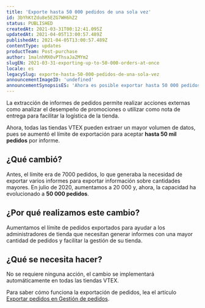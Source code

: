 ```yaml
---
title: 'Exporte hasta 50 000 pedidos de una sola vez'
id: 3bYhKtZdu8e5EZG7WH6hZ2
status: PUBLISHED
createdAt: 2021-03-31T00:12:41.095Z
updatedAt: 2021-04-05T13:00:57.489Z
publishedAt: 2021-04-05T13:00:57.489Z
contentType: updates
productTeam: Post-purchase
author: 1malnhMX0vPThsaJaZMYm2
slugEN: 2021-03-31-exporting-up-to-50-000-orders-at-once
locale: es
legacySlug: exporte-hasta-50-000-pedidos-de-una-sola-vez
announcementImageID: 'undefined'
announcementSynopsisES: 'Ahora es posible exportar hasta 50 000 pedidos de una sola vez en Gestión de Pedidos.'
---
```


La extracción de informes de pedidos permite realizar acciones externas como analizar el desempeño de promociones o utilizar como nota de entrega para facilitar la logística de la tienda.

Ahora, todas las tiendas VTEX pueden extraer un mayor volumen de datos, pues se aumentó el límite de exportación para aceptar __hasta 50 mil pedidos__ por informe.

## ¿Qué cambió?

Antes, el límite era de 7000 pedidos, lo que generaba la necesidad de exportar varios informes para exportar información sobre cantidades mayores. En julio de 2020, aumentamos a 20 000 y, ahora, la capacidad ha evolucionado a __50 000 pedidos__.

## ¿Por qué realizamos este cambio?

Aumentamos el límite de pedidos exportados para ayudar a los administradores de tienda que necesitan generar informes con una mayor cantidad de pedidos y facilitar la gestión de su tienda.

## ¿Qué se necesita hacer?

No se requiere ninguna acción, el cambio se implementará automáticamente en todas las tiendas VTEX.

Para saber cómo funciona la exportación de pedidos, lea el artículo [Exportar pedidos en Gestión de pedidos](/es/tutorial/exportacion-de-pedidos-en-gestion-de-pedidos--tutorials_6417).
